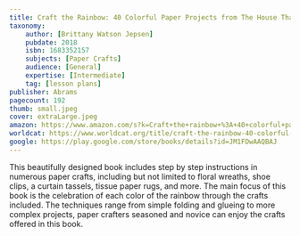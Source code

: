 ```yaml
---
title: Craft the Rainbow: 40 Colorful Paper Projects from The House That Lars Built
taxonomy:
	author: [Brittany Watson Jepsen]
	pubdate: 2018
	isbn: 1683352157
	subjects: [Paper Crafts]
	audience: [General]
	expertise: [Intermediate]
	tag: [lesson plans]
publisher: Abrams
pagecount: 192
thumb: small.jpeg
cover: extraLarge.jpeg
amazon: https://www.amazon.com/s?k=Craft+the+rainbow+%3A+40+colorful+paper+projects+from+"The+house+that+Lars+built"&ref=nb_sb_noss
worldcat: https://www.worldcat.org/title/craft-the-rainbow-40-colorful-paper-projects-from-the-house-that-lars-built/oclc/1000583372&referer=brief_results
google: https://play.google.com/store/books/details?id=JM1FDwAAQBAJ
---
```

This beautifully designed book includes step by step instructions in numerous paper crafts, including but not limited to floral wreaths, shoe clips,  a curtain tassels, tissue paper rugs, and more.  The main focus of this book is the celebration of each color of the rainbow through the crafts included.  The techniques range from simple folding and glueing to more complex projects, paper crafters seasoned and novice can enjoy the crafts offered in this book.